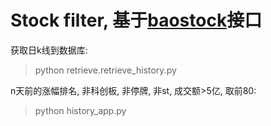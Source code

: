 # Stock filter, 基于[baostock](https://www.baostock.com)接口

获取日k线到数据库:
> python retrieve.retrieve_history.py

n天前的涨幅排名, 非科创板, 非停牌, 非st, 成交额>5亿, 取前80:
> python history_app.py
